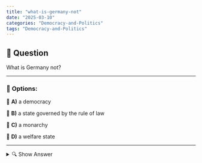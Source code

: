 ```yaml
---
title: "what-is-germany-not"
date: "2025-03-10"
categories: "Democracy-and-Politics"
tags: "Democracy-and-Politics"
---
```


## 📌 **Question**

What is Germany not?



---

### 📝 **Options:**

🔘 **A)** a democracy

🔘 **B)** a state governed by the rule of law

🔘 **C)** a monarchy

🔘 **D)** a welfare state

---

<details>
  <summary>🔍 Show Answer</summary>

  <p>
💡  <b>Correct Answer:</b>  c
  </p>
  <p>
    📖<b>Explanation:</b>
    Germany is a federal parliamentary republic in Central Europe, known for its democratic structures and rule of law. The country is based on fundamental rights and a constitution that guarantees the separation of powers. In addition, Germany assumes social responsibility through a comprehensive social system that promotes social justice. Historically, however, Germany has never been a monarchy since the end of the imperial era in 1918. These characteristics help to understand which forms of government Germany embodies and which do not.

**Question:** What is Germany not?
a: a democracy  
b: a state governed by the rule of law  
c: a monarchy  
d: a welfare state

The correct answer is c: a monarchy.
  </p>
</details>
